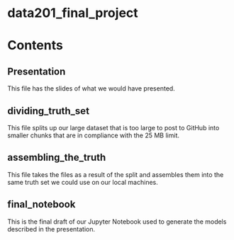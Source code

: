 # data201_final_project

# Contents
## Presentation
This file has the slides of what we would have presented.

## dividing_truth_set
This file splits up our large dataset that is too large to post to GitHub into smaller chunks that are in compliance with the 25 MB limit.

## assembling_the_truth
This file takes the files as a result of the split and assembles them into the same truth set we could use on our local machines.

## final_notebook
This is the final draft of our Jupyter Notebook used to generate the models described in the presentation.
